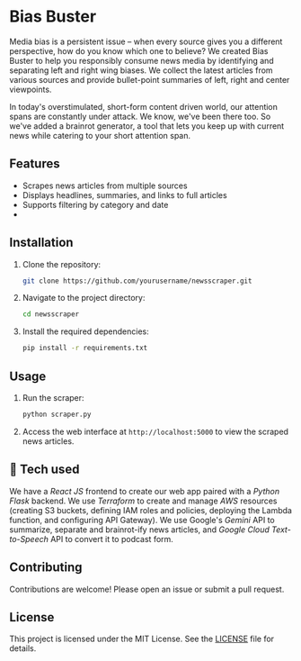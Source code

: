 # Bias Buster

Media bias is a persistent issue – when every source gives you a different perspective, how do you know which one to believe?
We created Bias Buster to help you responsibly consume news media by identifying and separating left and right wing biases. We collect the latest articles from various sources and provide bullet-point summaries of left, right and center viewpoints.

In today's overstimulated, short-form content driven world, our attention spans are constantly under attack. We know, we've been there too. So we've added a brainrot generator, a tool that lets you keep up with current news while catering to your short attention span.

## Features

- Scrapes news articles from multiple sources
- Displays headlines, summaries, and links to full articles
- Supports filtering by category and date
- 

## Installation

1. Clone the repository:
    ```bash
    git clone https://github.com/yourusername/newsscraper.git
    ```
2. Navigate to the project directory:
    ```bash
    cd newsscraper
    ```
3. Install the required dependencies:
    ```bash
    pip install -r requirements.txt
    ```

## Usage

1. Run the scraper:
    ```bash
    python scraper.py
    ```
2. Access the web interface at `http://localhost:5000` to view the scraped news articles.

## 🧩 Tech used

We have a *React JS* frontend to create our web app paired with a *Python Flask* backend. We use *Terraform* to create and manage *AWS* resources (creating S3 buckets, defining IAM roles and policies, deploying the Lambda function, and configuring API Gateway).
We use Google's *Gemini* API to summarize, separate and brainrot-ify news articles, and *Google Cloud Text-to-Speech* API to convert it to podcast form.

## Contributing

Contributions are welcome! Please open an issue or submit a pull request.

## License

This project is licensed under the MIT License. See the [LICENSE](LICENSE) file for details.
